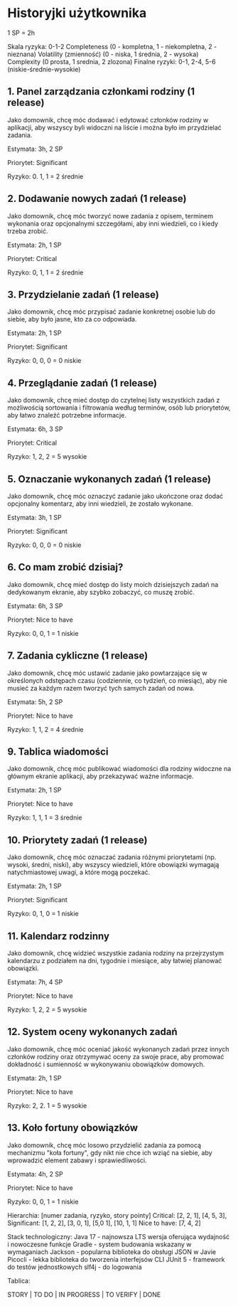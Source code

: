 # Historyjki użytkownika  

1 SP = 2h

Skala ryzyka:
0-1-2
Completeness (0 - kompletna, 1 - niekompletna, 2 - nieznana)
Volatility (zmienność) (0 - niska, 1 średnia, 2 - wysoka)
Complexity  (0 prosta, 1 srednia, 2 zlozona)
Finalne ryzyki: 0-1, 2-4, 5-6 (niskie-średnie-wysokie)
## 1. Panel zarządzania członkami rodziny (1 release)

Jako domownik, chcę móc dodawać i edytować członków rodziny w aplikacji, aby wszyscy byli widoczni na liście i można było im przydzielać zadania.

Estymata: 3h, 2 SP

Priorytet: Significant

Ryzyko:
0. 1, 1 = 2 średnie


## 2. Dodawanie nowych zadań (1 release)

Jako domownik, chcę móc tworzyć nowe zadania z opisem, terminem wykonania oraz opcjonalnymi szczegółami, aby inni wiedzieli, co i kiedy trzeba zrobić.

Estymata: 2h, 1 SP

Priorytet: Critical

Ryzyko:
0, 1, 1 = 2 średnie

## 3. Przydzielanie zadań (1 release)

Jako domownik, chcę móc przypisać zadanie konkretnej osobie lub do siebie, aby było jasne, kto za co odpowiada.

Estymata: 2h, 1 SP

Priorytet: Significant

Ryzyko:
0, 0, 0 = 0 niskie

## 4. Przeglądanie zadań (1 release)

Jako domownik, chcę mieć dostęp do czytelnej listy wszystkich zadań z możliwością sortowania i filtrowania według terminów, osób lub priorytetów, aby łatwo znaleźć potrzebne informacje.

Estymata: 6h, 3 SP

Priorytet: Critical

Ryzyko: 
1, 2, 2 = 5 wysokie
## 5. Oznaczanie wykonanych zadań (1 release)

Jako domownik, chcę móc oznaczyć zadanie jako ukończone oraz dodać opcjonalny komentarz, aby inni wiedzieli, że zostało wykonane.

Estymata: 3h, 1 SP

Priorytet: Significant

Ryzyko:
0, 0, 0 = 0 niskie

## 6. Co mam zrobić dzisiaj?

Jako domownik, chcę mieć dostęp do listy moich dzisiejszych zadań na dedykowanym ekranie, aby szybko zobaczyć, co muszę zrobić.

Estymata: 6h, 3 SP

Priorytet: Nice to have

Ryzyko:
0, 0, 1 = 1 niskie
## 7. Zadania cykliczne (1 release)

Jako domownik, chcę móc ustawić zadanie jako powtarzające się w określonych odstępach czasu (codziennie, co tydzień, co miesiąc), aby nie musieć za każdym razem tworzyć tych samych zadań od nowa.

Estymata: 5h, 2 SP

Priorytet: Nice to have

Ryzyko:
1, 1, 2 = 4 średnie
## 9. Tablica wiadomości

Jako domownik, chcę móc publikować wiadomości dla rodziny widoczne na głównym ekranie aplikacji, aby przekazywać ważne informacje.

Estymata: 2h, 1 SP

Priorytet: Nice to have

Ryzyko:
1, 1, 1 = 3 średnie
## 10. Priorytety zadań (1 release)

Jako domownik, chcę móc oznaczać zadania różnymi priorytetami (np. wysoki, średni, niski), aby wszyscy wiedzieli, które obowiązki wymagają natychmiastowej uwagi, a które mogą poczekać.

Estymata: 2h, 1 SP

Priorytet: Significant

Ryzyko:
0, 1, 0 = 1 niskie
## 11. Kalendarz rodzinny

Jako domownik, chcę widzieć wszystkie zadania rodziny na przejrzystym kalendarzu z podziałem na dni, tygodnie i miesiące, aby łatwiej planować obowiązki.

Estymata: 7h, 4 SP

Priorytet: Nice to have

Ryzyko: 
1, 2, 2 = 5 wysokie

## 12. System oceny wykonanych zadań

Jako domownik, chcę móc oceniać jakość wykonanych zadań przez innych członków rodziny oraz otrzymywać oceny za swoje prace, aby promować dokładność i sumienność w wykonywaniu obowiązków domowych.

Estymata: 2h, 1 SP

Priorytet: Nice to have

Ryzyko:
2, 2. 1 = 5 wysokie

## 13. Koło fortuny obowiązków

Jako domownik, chcę móc losowo przydzielić zadania za pomocą mechanizmu "koła fortuny", gdy nikt nie chce ich wziąć na siebie, aby wprowadzić element zabawy i sprawiedliwości.

Estymata: 4h, 2 SP

Priorytet: Nice to have

Ryzyko:
0, 0, 1  = 1 niskie

Hierarchia:
[numer zadania, ryzyko, story pointy]
Critical: [2, 2, 1], [4, 5, 3],
Significant: [1, 2, 2], [3, 0, 1], [5,0 1], [10, 1, 1]
Nice to have: [7, 4, 2]

Stack technologiczny:
Java 17 - najnowsza LTS wersja oferująca wydajność i nowoczesne funkcje
Gradle - system budowania wskazany w wymaganiach
Jackson - popularna biblioteka do obsługi JSON w Javie
Picocli - lekka biblioteka do tworzenia interfejsów CLI
JUnit 5 - framework do testów jednostkowych
slf4j - do logowania

Tablica:

STORY | TO DO | IN PROGRESS | TO VERIFY | DONE
